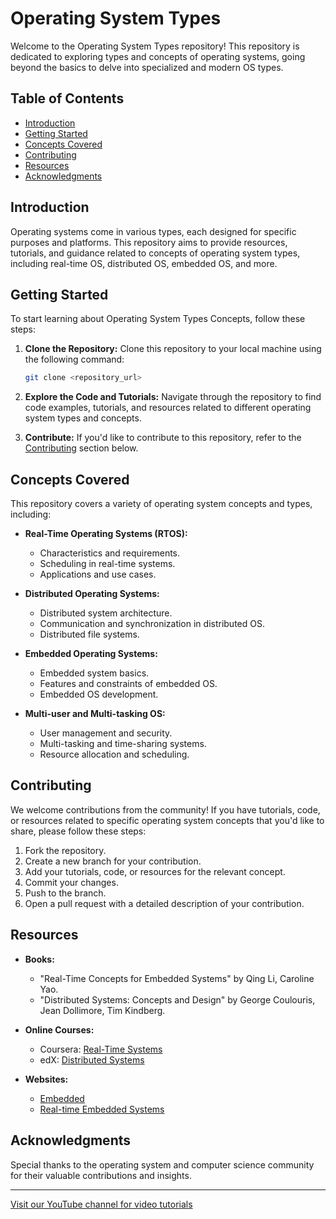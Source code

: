 # Operating System Types

Welcome to the Operating System Types repository! This repository is dedicated to exploring  types and concepts of operating systems, going beyond the basics to delve into specialized and modern OS types.

## Table of Contents

- [Introduction](#introduction)
- [Getting Started](#getting-started)
- [Concepts Covered](#concepts-covered)
- [Contributing](#contributing)
- [Resources](#resources)
- [Acknowledgments](#acknowledgments)

## Introduction

Operating systems come in various types, each designed for specific purposes and platforms. This repository aims to provide resources, tutorials, and guidance related to  concepts of operating system types, including real-time OS, distributed OS, embedded OS, and more.

## Getting Started

To start learning about Operating System Types  Concepts, follow these steps:

1. **Clone the Repository:** Clone this repository to your local machine using the following command:
   ```bash
   git clone <repository_url>
   ```

2. **Explore the Code and Tutorials:** Navigate through the repository to find code examples, tutorials, and resources related to different  operating system types and concepts.

3. **Contribute:** If you'd like to contribute to this repository, refer to the [Contributing](#contributing) section below.

## Concepts Covered

This repository covers a variety of  operating system concepts and types, including:

- **Real-Time Operating Systems (RTOS):**
  - Characteristics and requirements.
  - Scheduling in real-time systems.
  - Applications and use cases.

- **Distributed Operating Systems:**
  - Distributed system architecture.
  - Communication and synchronization in distributed OS.
  - Distributed file systems.

- **Embedded Operating Systems:**
  - Embedded system basics.
  - Features and constraints of embedded OS.
  - Embedded OS development.

- **Multi-user and Multi-tasking OS:**
  - User management and security.
  - Multi-tasking and time-sharing systems.
  - Resource allocation and scheduling.

## Contributing

We welcome contributions from the community! If you have tutorials, code, or resources related to specific  operating system concepts that you'd like to share, please follow these steps:

1. Fork the repository.
2. Create a new branch for your contribution.
3. Add your tutorials, code, or resources for the relevant  concept.
4. Commit your changes.
5. Push to the branch.
6. Open a pull request with a detailed description of your contribution.

## Resources

- **Books:**
  - "Real-Time Concepts for Embedded Systems" by Qing Li, Caroline Yao.
  - "Distributed Systems: Concepts and Design" by George Coulouris, Jean Dollimore, Tim Kindberg.

- **Online Courses:**
  - Coursera: [Real-Time Systems](https://www.coursera.org/learn/real-time-systems)
  - edX: [Distributed Systems](https://www.edx.org/learn/distributed-systems)

- **Websites:**
  - [Embedded](https://embedded.com/)
  - [Real-time Embedded Systems](https://www.embedded.com/)

## Acknowledgments

Special thanks to the operating system and computer science community for their valuable contributions and insights.

---

[Visit our YouTube channel for video tutorials](<YouTube_Channel_Link>)